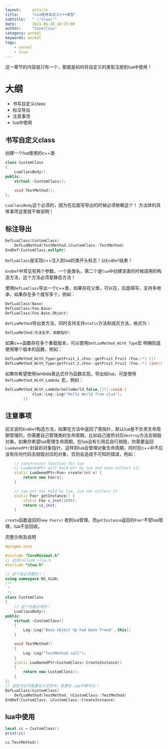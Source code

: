```yaml
---
layout:     article
title:      "Lua使用自定义c++类型"
subtitle:   " \"slua\""
date:       2021-06-28 18:25:00
author:     "Conerlius"
category: unreal
keywords: unreal
tags:
    - unreal
    - slua
---
```


这一章节的内容就只有一个，那就是如何将自定义的类型注册到lua中使用！

# 大纲
- 书写自定义class
- 标注导出
- 注意事项
- lua中使用

## 书写自定义class

创建一个lua使用的c++类

```c++
class CustomClass
{
	LuaClassBody()
public:
	virtual ~CustomClass();

	void TestMethod();
};
```

`LuaClassBody`这个必须的，因为在后面写导出的时候必须依赖这个！
方法体的具体事项这里就不做说明！

## 标注导出

```c++
DefLuaClass(CustomClass) 
	DefLuaMethod(TestMethod,&CustomClass::TestMethod)
EndDef(CustomClass,nullptr)
```

`DefLuaClass`是实现c++注入到lua的类开头标志！以`EndDef`结束！

`EndDef`中常见有两个参数，一个是类名，第二个是`lua`中创建该类的时候调用的构造方法，这个方法必须是静态方法！

使用`DefLuaClass`导出一个c++类，如果存在父类，可以在，后面填写，支持多继承，如果存在多个就写多个，例如：
```c++
DefLuaClass(Base)
DefLuaClass(Foo,Base) 
DefLuaClass(Foo,Base,Object) 
```

`DefLuaMethod`导出类方法，同时支持支持`static`方法和成员方法，格式为：

```c++
DefLuaMethod(方法名字，函数指针)
```
如果c++函数存在多个重载版本，可以使用`DefLuaMethod_With_Type`宏 明确到底使用哪个版本的函数，例如：

```c++
DefLuaMethod_With_Type(getFruit_1,&Foo::getFruit,Fruit (Foo::*) ())
DefLuaMethod_With_Type(getFruit_2,&Foo::getFruit,Fruit (Foo::*) (int))
```

如果你希望使用lambda表达式作为函数实现，导出给lua，可是使用 `DefLuaMethod_With_Lambda `宏，例如：

```c++
DefLuaMethod_With_Lambda(helloWorld,false,[]()->void {
            slua::Log::Log("Hello World from slua");
        })
```

## 注意事项

前文说的`EndDef`构造方法，如果在方法中返回了类指针，默认lua是不负责生命周期管理的，你需要自己管理类的生命周期，比如自己提供对应`destroy`方法去销毁对象。如果你希望lua管理生命周期，在lua没有引用后自行销毁，你需要返回`LuaOwnedPtr`封装的对象指针，这样则lua会管理对象生命周期，同时在c++中不应该有任何代码去销毁对应的对象，否则会造成不可知的错误，例如：

```c++
	// constructor function for lua
    // LuaOwnedPtr will hold ptr by lua and auto collect it;
    static LuaOwnedPtr<Foo> create(int v) {
        return new Foo(v);
    }

    // raw ptr not hold by lua, lua not collect it
    static Foo* getInstance() {
        static Foo s_inst(2048);
        return &s_inst;
    }
```
`create`函数返回的`new Foo(v)` 收到lua管理，而`getInstance`返回的`Foo*`不受lua管理，lua不会回收。

完整示例及说明

```c++
#pragma once

#include "CoreMinimal.h"
// 必须include slua.h
#include "slua.h"

// 这个是必须要的！！
using namespace NS_SLUA;
/**
 * 
 */
class CustomClass
{
    // 这个也是必须的！
	LuaClassBody()
public:
	virtual ~CustomClass()
    {
        Log::Log("Base object %p had been freed", this);
    }

	void TestMethod()
    {
        Log::Log("TestMethod call");
    }
    static LuaOwnedPtr<CustomClass> CreateInstance()
    {
        return new CustomClass();
    }
};
// 这些可以不放置在头文件中，放置在.cpp中都可以！
DefLuaClass(CustomClass)
	DefLuaMethod(TestMethod, &CustomClass::TestMethod)
EndDef(CustomClass, &CustomClass::CreateInstance)
```

## lua中使用

```lua
local cc = CustomClass()
print(cc)

cc.TestMethod()
```
